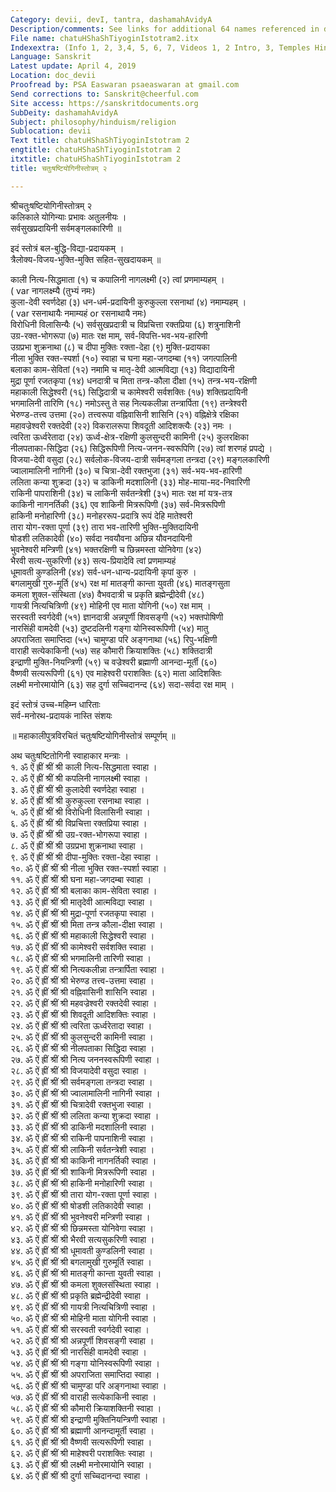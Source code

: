 ```yaml
---
Category: devii, devI, tantra, dashamahAvidyA
Description/comments: See links for additional 64 names referenced in different texts
File name: chatuHShaShTiyoginIstotram2.itx
Indexextra: (Info 1, 2, 3,4, 5, 6, 7, Videos 1, 2 Intro, 3, Temples Hindi, All)
Language: Sanskrit
Latest update: April 4, 2019
Location: doc_devii
Proofread by: PSA Easwaran psaeaswaran at gmail.com
Send corrections to: Sanskrit@cheerful.com
Site access: https://sanskritdocuments.org
SubDeity: dashamahAvidyA
Subject: philosophy/hinduism/religion
Sublocation: devii
Text title: chatuHShaShTiyoginIstotram 2
engtitle: chatuHShaShTiyoginIstotram 2
itxtitle: chatuHShaShTiyoginIstotram 2
title: चतुःषष्टियोगिनीस्तोत्रम् २

---
```

  
 श्रीचतुःषष्टियोगिनीस्तोत्रम् २   
कलिकाले योगिन्याः प्रभावः अतुलनीयः ।  
सर्वसुखप्रदायिनी सर्वमङ्गलकारिणी ॥  
  
इदं स्तोत्रं बल-बुद्धि-विद्या-प्रदायकम् ।  
त्रैलोक्य-विजय-भुक्ति-मुक्ति सहित-सुखदायकम् ॥  
  
काली नित्य-सिद्धमाता (१) च कपालिनी नागलक्ष्मी (२) त्वां प्रणमाम्यहम् ।  
( var  नागलक्ष्म्यै (तुभ्यं नमः)  
कुला-देवी स्वर्णदेहा (३) धन-धर्म-प्रदायिनी कुरुकुल्ला रसनाथां (४) नमाम्यहम् ।  
( var  रसनाथायैः नमाम्यहं  or  रसनाथायै नमः)  
विरोधिनी विलासिन्यैः (५) सर्वसुखप्रदात्री च विप्रचित्ता रक्तप्रिया (६) शत्रुनाशिनी  
उग्र-रक्त-भोगरूपा (७) मातः रक्ष माम्, सर्व-विपत्ति-भव-भय-हारिणी  
उग्रप्रभा शुक्रनाथा (८) च दीपा मुक्तिः रक्ता-देहा (९) मुक्ति-प्रदायका  
नीला भुक्ति रक्त-स्पर्शा (१०) स्वाहा च घना महा-जगदम्बा (११) जगत्पालिनी  
बलाका काम-सेवितां (१२) नमामि च मातृ-देवी आत्मविद्या (१३) विद्यादायिनी  
मुद्रा पूर्णा रजतकृपा (१४) धनदात्री च मिता तन्त्र-कौला दीक्षा (१५) तन्त्र-भय-रक्षिणी  
महाकाली सिद्धेश्वरी (१६) सिद्धिदात्री च कामेश्वरी सर्वशक्तिः (१७) शक्तिप्रदायिनी  
भगमालिनी तारिणि (१८) नमोऽस्तु ते सह नित्यकलीन्ना तन्त्रार्पिता (१९) तन्त्रेश्वरी  
भेरुण्ड-तत्त्व उत्तमा (२०) तत्त्वरूपा वह्निवासिनी शासिनि (२१) वह्निक्षेत्रे रक्षिका  
महावज्रेश्वरी रक्तदेवी (२२) विकरालरूपा शिवदूती आदिशक्त्यैः (२३) नमः ।  
त्वरिता ऊर्ध्वरेतादा (२४) ऊर्ध्व-क्षेत्र-रक्षिणी कुलसुन्दरी कामिनी (२५) कुलरक्षिका  
नीलपताका-सिद्धिदा (२६) सिद्धिरूपिणी नित्य-जनन-स्वरूपिणि (२७) त्वां शरणहं प्रपद्ये ।  
विजया-देवी वसुदा (२८) सर्वलोक-विजय-दात्री सर्वमङ्गला तन्त्रदा (२९) मङ्गलकारिणी  
ज्वालामालिनी नागिनी (३०) च चित्रा-देवी रक्तभुजा (३१) सर्व-भय-भव-हारिणी  
ललिता कन्या शुक्रदा (३२) च डाकिनी मदशालिनी (३३) मोह-माया-मद-निवारिणी  
राकिनी पापराशिनी (३४) च लाकिनी सर्वतन्त्रेशी (३५) मातः रक्ष मां यत्र-तत्र  
काकिनी नागनर्तिकी (३६) एव शाकिनी मित्ररूपिणी (३७) सर्व-मित्ररूपिणी  
हाकिनी मनोहारिणी (३८) मनोहररूप-प्रदात्रि रूपं देहि मातेश्वरी  
तारा योग-रक्ता पूर्णा (३९) तारा भव-तारिणी भुक्ति-मुक्तिदायिनी  
षोडशी लतिकादेवी (४०) सर्वदा नवयौवना अछिन्न यौवनदायिनी  
भुवनेश्वरी मन्त्रिणी (४१) भक्तरक्षिणी च छिन्नमस्ता योनिवेगा (४२)  
भैरवी सत्य-सुकरिणी (४३) सत्य-प्रियादेवि त्वां प्रणमाम्यहं  
धूमावती कुण्डलिनी (४४) सर्व-धन-धान्य-प्रदायिनी कृपां कुरु ।  
बगलामुखी गुरु-मूर्ति (४५) रक्ष मां मातङ्गी कान्ता युवती (४६) मातङ्गसुता  
कमला शुक्ल-संस्थिता (४७) वैभवदात्री च प्रकृति ब्रह्मेन्द्रीदेवी (४८)  
गायत्री नित्यचित्रिणी (४९) मोहिनी एव माता योगिनी (५०) रक्ष माम् ।  
सरस्वती स्वर्गदेवी (५१) ज्ञानदात्री अन्नपूर्णी शिवसङ्गी (५२) भक्तपोषिणी  
नारसिंही वामदेवी (५३) दुष्टदलिनी गङ्गा योनिस्वरूपिणी (५४) मातु  
अपराजिता समाप्तिदा (५५) चामुण्डा परि अङ्गनाथा (५६) रिपु-भक्षिणी  
वाराही सत्येकाकिनी (५७) सह कौमारी क्रियाशक्तिः (५८) शक्तिदात्री  
इन्द्राणी मुक्ति-नियन्त्रिणी (५९) च वज्रेश्वरी ब्रह्माणी आनन्दा-मूर्ती (६०)  
वैष्णवी सत्यरूपिणी (६१) एव माहेश्वरी पराशक्तिः (६२) माता आदिशक्तिः  
लक्ष्मी मनोरमायोनि (६३) सह दुर्गा सच्चिदानन्द (६४) सदा-सर्वदा रक्ष माम् ।  
  
इदं स्तोत्रं उच्च-महिम्न धारिताः  
सर्व-मनोरथ-प्रदायकं नास्ति संशयः  
  
॥ महाकालीपुत्रविरचितं चतुःषष्टियोगिनीस्तोत्रं सम्पूर्णम् ॥  
  
अथ चतुःषष्टितोगिनी स्वाहाकार मन्त्राः ।  
१. ॐ ऐं ह्रीं श्रीं श्री काली नित्य-सिद्धमाता स्वाहा ।  
२. ॐ ऐं ह्रीं श्रीं श्री कपलिनी नागलक्ष्मी स्वाहा ।  
३. ॐ ऐं ह्रीं श्रीं श्री कुलादेवी स्वर्णदेहा स्वाहा ।  
४. ॐ ऐं ह्रीं श्रीं श्री कुरुकुल्ला रसनाथा स्वाहा ।  
५. ॐ ऐं ह्रीं श्रीं श्री विरोधिनी विलासिनी स्वाहा ।  
६. ॐ ऐं ह्रीं श्रीं श्री विप्रचित्ता रक्तप्रिया स्वाहा ।  
७. ॐ ऐं ह्रीं श्रीं श्री उग्र-रक्त-भोगरूपा स्वाहा ।  
८. ॐ ऐं ह्रीं श्रीं श्री उग्रप्रभा शुक्रनाथा स्वाहा ।  
९. ॐ ऐं ह्रीं श्रीं श्री दीपा-मुक्तिः रक्ता-देहा स्वाहा ।  
१०. ॐ ऐं ह्रीं श्रीं श्री नीला भुक्ति रक्त-स्पर्शा स्वाहा ।  
११. ॐ ऐं ह्रीं श्रीं श्री घना महा-जगदम्बा स्वाहा ।  
१२. ॐ ऐं ह्रीं श्रीं श्री बलाका काम-सेविता स्वाहा ।  
१३. ॐ ऐं ह्रीं श्रीं श्री मातृदेवी आत्मविद्या स्वाहा ।  
१४. ॐ ऐं ह्रीं श्रीं श्री मुद्रा-पूर्णा रजतकृपा स्वाहा ।  
१५. ॐ ऐं ह्रीं श्रीं श्री मिता तन्त्र कौला-दीक्षा स्वाहा ।  
१६. ॐ ऐं ह्रीं श्रीं श्री महाकाली सिद्धेश्वरी स्वाहा ।  
१७. ॐ ऐं ह्रीं श्रीं श्री कामेश्वरी सर्वशक्ति स्वाहा ।  
१८. ॐ ऐं ह्रीं श्रीं श्री भगमालिनी तारिणी स्वाहा ।  
१९. ॐ ऐं ह्रीं श्रीं श्री नित्यकलीन्ना तन्त्रार्पिता स्वाहा ।  
२०. ॐ ऐं ह्रीं श्रीं श्री भेरुण्ड तत्त्व-उत्तमा स्वाहा ।  
२१. ॐ ऐं ह्रीं श्रीं श्री वह्निवासिनी शासिनि स्वाहा ।  
२२. ॐ ऐं ह्रीं श्रीं श्री महवज्रेश्वरी रक्तदेवी स्वाहा ।  
२३. ॐ ऐं ह्रीं श्रीं श्री शिवदूती आदिशक्तिः स्वाहा ।  
२४. ॐ ऐं ह्रीं श्रीं श्री त्वरिता ऊर्ध्वरेतादा स्वाहा ।  
२५. ॐ ऐं ह्रीं श्रीं श्री कुलसुन्दरी कामिनी स्वाहा ।  
२६. ॐ ऐं ह्रीं श्रीं श्री नीलपताका सिद्धिदा स्वाहा ।  
२७. ॐ ऐं ह्रीं श्रीं श्री नित्य जननस्वरूपिणी स्वाहा ।  
२८. ॐ ऐं ह्रीं श्रीं श्री विजयादेवी वसुदा स्वाहा ।  
२९. ॐ ऐं ह्रीं श्रीं श्री सर्वमङ्गला तन्त्रदा स्वाहा ।  
३०. ॐ ऐं ह्रीं श्रीं श्री ज्वालामालिनी नागिनी स्वाहा ।  
३१. ॐ ऐं ह्रीं श्रीं श्री चित्रादेवी रक्तभुजा स्वाहा ।  
३२. ॐ ऐं ह्रीं श्रीं श्री ललिता कन्या शुक्रदा स्वाहा ।  
३३. ॐ ऐं ह्रीं श्रीं श्री डाकिनी मदशालिनी स्वाहा ।  
३४. ॐ ऐं ह्रीं श्रीं श्री राकिनी पापनाशिनी स्वाहा ।  
३५. ॐ ऐं ह्रीं श्रीं श्री लाकिनी सर्वतन्त्रेशी स्वाहा ।  
३६. ॐ ऐं ह्रीं श्रीं श्री काकिनी नागनर्तिकी स्वाहा ।  
३७. ॐ ऐं ह्रीं श्रीं श्री शाकिनी मित्ररूपिणी स्वाहा ।  
३८. ॐ ऐं ह्रीं श्रीं श्री हाकिनी मनोहारिणी स्वाहा ।  
३९. ॐ ऐं ह्रीं श्रीं श्री तारा योग-रक्ता पूर्णा स्वाहा ।  
४०. ॐ ऐं ह्रीं श्रीं श्री षोडशी लतिकादेवी स्वाहा ।  
४१. ॐ ऐं ह्रीं श्रीं श्री भुवनेश्वरी मन्त्रिणी स्वाहा ।  
४२. ॐ ऐं ह्रीं श्रीं श्री छिन्नमस्ता योनिवेगा स्वाहा ।  
४३. ॐ ऐं ह्रीं श्रीं श्री भैरवी सत्यसुकरिणी स्वाहा ।  
४४. ॐ ऐं ह्रीं श्रीं श्री धूमावती कुण्डलिनी स्वाहा ।  
४५. ॐ ऐं ह्रीं श्रीं श्री बगलामुखी गुरुमूर्ति स्वाहा ।  
४६. ॐ ऐं ह्रीं श्रीं श्री मातङ्गी कान्ता युवती स्वाहा ।  
४७. ॐ ऐं ह्रीं श्रीं श्री कमला शुक्लसंस्थिता स्वाहा ।  
४८. ॐ ऐं ह्रीं श्रीं श्री प्रकृति ब्रह्मेन्द्रीदेवी स्वाहा ।  
४९. ॐ ऐं ह्रीं श्रीं श्री गायत्री नित्यचित्रिणी स्वाहा ।  
५०. ॐ ऐं ह्रीं श्रीं श्री मोहिनी माता योगिनी स्वाहा ।  
५१. ॐ ऐं ह्रीं श्रीं श्री सरस्वती स्वर्गदेवी स्वाहा ।  
५२. ॐ ऐं ह्रीं श्रीं श्री अन्नपूर्णी शिवसङ्गी स्वाहा ।  
५३. ॐ ऐं ह्रीं श्रीं श्री नारसिंही वामदेवी स्वाहा ।  
५४. ॐ ऐं ह्रीं श्रीं श्री गङ्गा योनिस्वरूपिणी स्वाहा ।  
५५. ॐ ऐं ह्रीं श्रीं श्री अपराजिता समाप्तिदा स्वाहा ।  
५६. ॐ ऐं ह्रीं श्रीं श्री चामुण्डा परि अङ्गनाथा स्वाहा ।  
५७. ॐ ऐं ह्रीं श्रीं श्री वाराही सत्येकाकिनी स्वाहा ।  
५८. ॐ ऐं ह्रीं श्रीं श्री कौमारी क्रियाशक्तिनी स्वाहा ।  
५९. ॐ ऐं ह्रीं श्रीं श्री इन्द्राणी मुक्तिनियन्त्रिणी स्वाहा ।  
६०. ॐ ऐं ह्रीं श्रीं श्री ब्रह्माणी आनन्दामूर्ती स्वाहा ।  
६१. ॐ ऐं ह्रीं श्रीं श्री वैष्णवी सत्यरूपिणी स्वाहा ।  
६२. ॐ ऐं ह्रीं श्रीं श्री माहेश्वरी पराशक्तिः स्वाहा ।  
६३. ॐ ऐं ह्रीं श्रीं श्री लक्ष्मी मनोरमायोनि स्वाहा ।  
६४. ॐ ऐं ह्रीं श्रीं श्री दुर्गा सच्चिदानन्दा स्वाहा ।  
  
  
